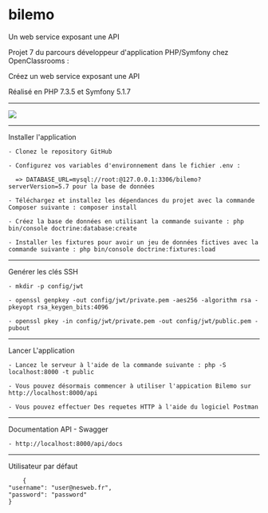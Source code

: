 # bilemo
Un web service exposant une API

<p>Projet 7 du parcours développeur d'application PHP/Symfony chez OpenClassrooms :</p>
<p>Créez un web service exposant une API</p>
<p>Réalisé en PHP 7.3.5 et Symfony 5.1.7</p>
<hr />
<a href="https://codeclimate.com/github/glerique/bilemo/maintainability"><img src="https://api.codeclimate.com/v1/badges/d0204bf4bfeccd221077/maintainability" /></a>
<hr />

Installer l'application

    - Clonez le repository GitHub
    
    - Configurez vos variables d'environnement dans le fichier .env :    
      
      => DATABASE_URL=mysql://root:@127.0.0.1:3306/bilemo?serverVersion=5.7 pour la base de données
      
    - Téléchargez et installez les dépendances du projet avec la commande Composer suivante : composer install
    
    - Créez la base de données en utilisant la commande suivante : php bin/console doctrine:database:create
    
    - Installer les fixtures pour avoir un jeu de données fictives avec la commande suivante : php bin/console doctrine:fixtures:load


<hr />

Genérer les clés SSH

    - mkdir -p config/jwt
    
    - openssl genpkey -out config/jwt/private.pem -aes256 -algorithm rsa -pkeyopt rsa_keygen_bits:4096 
     
    - openssl pkey -in config/jwt/private.pem -out config/jwt/public.pem -pubout

<hr />

Lancer L'application
	    
    - Lancez le serveur à l'aide de la commande suivante : php -S localhost:8000 -t public
    
    - Vous pouvez désormais commencer à utiliser l'appication Bilemo sur http://localhost:8000/api
    
    - Vous pouvez effectuer Des requetes HTTP à l'aide du logiciel Postman  
    
<hr />

Documentation API - Swagger
	    
    - http://localhost:8000/api/docs
<hr />

Utilisateur par défaut
	    
        {
  	"username": "user@nesweb.fr",
 	"password": "password"
	}

